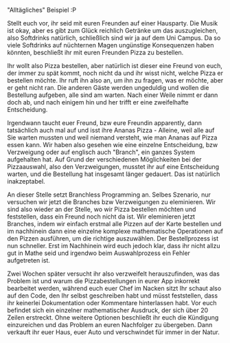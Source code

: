 "Alltägliches" Beispiel :P

Stellt euch vor, ihr seid mit euren Freunden auf einer Hausparty. Die Musik ist okay, aber es gibt zum Glück reichlich Getränke um das auszugleichen, also Softdrinks natürlich, schließlich sind wir ja auf dem Uni Campus. Da so viele Softdrinks auf nüchternen Magen ungünstige Konsequenzen haben könnten, beschließt ihr mit euren Freunden Pizza zu bestellen.

Ihr wollt also Pizza bestellen, aber natürlich ist dieser eine Freund von euch, der immer zu spät kommt, noch nicht da und ihr wisst nicht, welche Pizza er bestellen möchte. Ihr ruft ihn also an, um ihn zu fragen, was er möchte, aber er geht nicht ran. Die anderen Gäste werden ungeduldig und wollen die Bestellung aufgeben, alle sind am warten. Nach einer Weile nimmt er dann doch ab, und nach einigem hin und her trifft er eine zweifelhafte Entscheidung.

Irgendwann taucht euer Freund, bzw eure Freundin apparently, dann tatsächlich auch mal auf und isst ihre Ananas Pizza - Alleine, weil alle auf Sie warten mussten und weil niemand versteht, wie man Ananas auf Pizza essen kann.
Wir haben also gesehen wie eine einzelne Entscheidung, bzw Verzweigung oder auf englisch auch "Branch", ein ganzes System aufgehalten hat. Auf Grund der verschiedenen Möglichkeiten bei der Pizzaauswahl, also den Verzweigungen, musstet ihr auf eine Entscheidung warten, und die Bestellung hat insgesamt länger gedauert. Das ist natürlich inakzeptabel.

An dieser Stelle setzt Branchless Programming an. Selbes Szenario, nur versuchen wir jetzt die Branches bzw Verzweigungen zu eleminieren. Wir sind also wieder an der Stelle, wo wir Pizza bestellen möchten und feststellen, dass ein Freund noch nicht da ist. Wir eleminieren jetzt Branches, indem wir einfach erstmal alle Pizzen auf der Karte bestellen und im nachhinein dann eine einzelne komplexe mathematische Operationen auf den Pizzen ausführen, um die richtige auszuwählen. Der Bestellprozess ist nun schneller.
Erst im Nachhinein wird euch jedoch klar, dass ihr nicht allzu gut in Mathe seid und irgendwo beim Auswahlprozess ein Fehler aufgetreten ist. 

Zwei Wochen später versucht ihr also verzweifelt herauszufinden, was das Problem ist und warum die Pizzabestellungen in eurer App inkorrekt bearbeitet werden, während euch euer Chef im Nacken sitzt Ihr schaut also auf den Code, den Ihr selbst geschreiben habt und müsst feststellen, dass ihr keinerlei Dokumentation oder Kommentare hinterlassen habt. Vor euch befindet sich ein einzelner mathematischer Ausdruck, der sich über 20 Zeilen erstreckt. Ohne weitere Optionen beschließt ihr euch die Kündigung einzureichen und das Problem an euren Nachfolger zu übergeben. Dann verkauft ihr euer Haus, euer Auto und verschwindet für immer in der Natur.